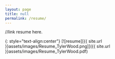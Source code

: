 ```yaml
---
layout: page
title: null
permalink: /resume/
---
```


//link resume here.

{: style="text-align:center"}
[![resume][{{ site.url }}assets/images/Resume_TylerWood.png]]({{ site.url }}assets/images/Resume_TylerWood.pdf)
